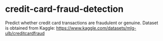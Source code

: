 # credit-card-fraud-detection
Predict whether credit card transactions are fraudulent or genuine.
Dataset is obtained from Kaggle: https://www.kaggle.com/datasets/mlg-ulb/creditcardfraud
